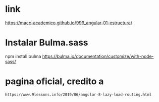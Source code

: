 # link

 https://macc-academico.github.io/999_angular-01-estructura/

# Instalar Bulma.sass

npm install bulma
https://bulma.io/documentation/customize/with-node-sass/

# pagina oficial, credito a

    https://www.9lessons.info/2019/06/angular-8-lazy-load-routing.html

